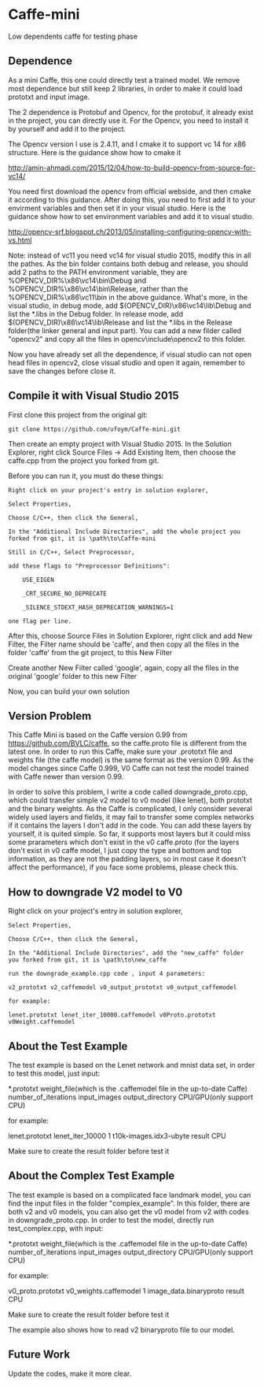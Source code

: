 # Caffe-mini
Low dependents caffe for testing phase

## Dependence

As a mini Caffe, this one could directly test a trained model. We remove most dependence but still keep 2 libraries, in order to make it could load prototxt and input image.

The 2 dependence is Protobuf and Opencv, for the protobuf, it already exist in the project, you can directly use it. For the Opencv, you need to install it by yourself and add it to the project.

The Opencv version I use is 2.4.11, and I cmake it to support vc 14 for x86 structure.  Here is the guidance show how to cmake it 

http://amin-ahmadi.com/2015/12/04/how-to-build-opencv-from-source-for-vc14/

You need first download the opencv from official webside, and then cmake it according to this guidance. After doing this, you need to first add it to your envirment variables and then set it in your visual studio. Here is the guidance show how to set environment variables and add it to visual studio.

http://opencv-srf.blogspot.ch/2013/05/installing-configuring-opencv-with-vs.html

Note: instead of vc11 you need vc14 for visual studio 2015, modify this in all the pathes. As the bin folder contains both debug and release, you should add 2 paths to the PATH environment variable, they are %OPENCV_DIR%\x86\vc14\bin\Debug and %OPENCV_DIR%\x86\vc14\bin\Release, rather than the %OPENCV_DIR%\x86\vc11\bin in the above guidance. What's more, in the visual studio, in debug mode, add $(OPENCV_DIR)\x86\vc14\lib\Debug and list the *.libs in the Debug folder. In release mode, add $(OPENCV_DIR)\x86\vc14\lib\Release and list the *.libs in the Release folder(the linker general and input part). You can add a new filder called "opencv2" and copy all the files in opencv\include\opencv2 to this folder.

Now you have already set all the dependence, if visual studio can not open head files in opencv2, close visual studio and open it again, remember to save the changes before close it.

## Compile it with Visual Studio 2015
First clone this project from the original git:

    git clone https://github.com/ufoym/Caffe-mini.git

Then create an empty project with Visual Studio 2015. In the Solution Explorer, right click Source Files -> Add Existing Item, then choose the caffe.cpp from the project you forked from git.

Before you can run it, you must do these things:

    Right click on your project's entry in solution explorer,
	
    Select Properties,
	
	Choose C/C++, then click the General,
	
	In the "Additional Include Directories", add the whole project you forked from git, it is \path\to\Caffe-mini
	
	Still in C/C++, Select Preprocessor,
	
    add these flags to "Preprocessor Definitions":
	
        USE_EIGEN
		
        _CRT_SECURE_NO_DEPRECATE
		
        _SILENCE_STDEXT_HASH_DEPRECATION_WARNINGS=1
        
    one flag per line.
	
After this, choose Source Files in Solution Explorer, right click and add New Filter, the Filter name should be 'caffe', and then copy all the files in the folder 'caffe' from the git project, to this New Filter

Create another New Filter called 'google', again, copy all the files in the original 'google' folder to this new Filter

Now, you can build your own solution

## Version Problem

This Caffe Mini is based on the Caffe version 0.99 from https://github.com/BVLC/caffe, so the caffe.proto file is different from the latest one. In order to run this Caffe, make sure your .prototxt file and weights file (the caffe model) is the same format as the version 0.99. As the model changes since Caffe 0.999, V0 Caffe can not test the model trained with Caffe newer than version 0.99.

In order to solve this problem, I write a code called downgrade_proto.cpp, which could transfer simple v2 model to v0 model (like lenet), both prototxt and the binary weights. As the Caffe is complicated, I only consider several widely used layers and fields, it may fail to transfer some complex networks if it contains the layers I don't add in the code. You can add these layers by yourself, it is quited simple. So far, it supports most layers but it could miss some prarameters which don't exist in the v0 caffe.proto (for the layers don't exist in v0 caffe model, I just copy the type and bottom and top information, as they are not the padding layers, so in most case it doesn't affect the performance), if you face some problems, please check this.

## How to downgrade V2 model to V0

Right click on your project's entry in solution explorer,
	
    Select Properties,
	
	Choose C/C++, then click the General,
	
	In the "Additional Include Directories", add the "new_caffe" folder you forked from git, it is \path\to\new_caffe
	
	run the downgrade_example.cpp code , input 4 parameters:
	
	v2_prototxt v2_caffemodel v0_output_prototxt v0_output_caffemodel
	
	for example:
	
	lenet.prototxt lenet_iter_10000.caffemodel v0Proto.prototxt v0Weight.caffemodel

 

## About the Test Example
The test example is based on the Lenet network and mnist data set, in order to test this model, just input:

 *.prototxt weight_file(which is the .caffemodel file in the up-to-date Caffe) number_of_iterations input_images output_directory CPU/GPU(only support CPU)
 
 for example:
 
 lenet.prototxt lenet_iter_10000 1 t10k-images.idx3-ubyte result  CPU
 
 Make sure to create the result folder before test it
 
## About the Complex Test Example
The test example is based on a complicated face landmark model, you can find the input files in the folder "complex_example". In this folder, there are both v2 and v0 models, you can also get the v0 model from v2 with codes in downgrade_proto.cpp. In order to test the model, directly run test_complex.cpp, with input:

 *.prototxt weight_file(which is the .caffemodel file in the up-to-date Caffe) number_of_iterations input_images output_directory CPU/GPU(only support CPU)
 
 for example:
 
 v0_proto.prototxt v0_weights.caffemodel 1 image_data.binaryproto result  CPU
 
  Make sure to create the result folder before test it
 
 
 The example also shows how to read v2 binaryproto file to our model.
 
## Future Work

Update the codes, make it more clear.
	


